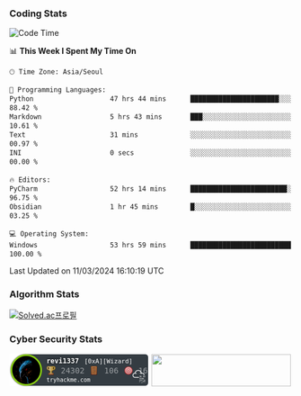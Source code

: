### Coding Stats

<!--START_SECTION:waka-->
![Code Time](http://img.shields.io/badge/Code%20Time-452%20hrs%2039%20mins-blue)

📊 **This Week I Spent My Time On** 

```text
🕑︎ Time Zone: Asia/Seoul

💬 Programming Languages: 
Python                   47 hrs 44 mins      ██████████████████████░░░   88.42 % 
Markdown                 5 hrs 43 mins       ███░░░░░░░░░░░░░░░░░░░░░░   10.61 % 
Text                     31 mins             ░░░░░░░░░░░░░░░░░░░░░░░░░   00.97 % 
INI                      0 secs              ░░░░░░░░░░░░░░░░░░░░░░░░░   00.00 % 

🔥 Editors: 
PyCharm                  52 hrs 14 mins      ████████████████████████░   96.75 % 
Obsidian                 1 hr 45 mins        █░░░░░░░░░░░░░░░░░░░░░░░░   03.25 % 

💻 Operating System: 
Windows                  53 hrs 59 mins      █████████████████████████   100.00 % 
```


 Last Updated on 11/03/2024 16:10:19 UTC
<!--END_SECTION:waka-->

### Algorithm Stats

[![Solved.ac프로필](http://mazassumnida.wtf/api/v2/generate_badge?boj=revi1337)](https://solved.ac/revi1337)

### Cyber Security Stats

[![revi1337's tryhackme stats](https://raw.githubusercontent.com/Revi1337/Revi1337/main/assets/thm_propic.png)][tryhackme]
[<img src="https://www.hackthebox.com/badge/image/1002993" width="248.01" height="57">][hackthebox]


[website]: https://revi1337.com
[tryhackme]: https://tryhackme.com/p/revi1337
[hackthebox]: https://app.hackthebox.com/profile/1002993

